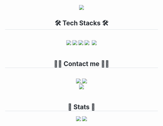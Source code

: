<div align= "center">
    <img src="https://capsule-render.vercel.app/api?type=waving&color=0:9ce2aa,100:e7d57e&height=240&text=Heewon's%20GitHub&animation=&fontColor=ffffff&fontSize=60" />
    </div>
    <div align= "center">
    <h2 style="border-bottom: 1px solid #d8dee4; color: #282d33;"> 🛠️ Tech Stacks 🛠️</h2> <br> 
    <div style="margin: 0 auto; text-align: center;" align= "center"> <img src="https://img.shields.io/badge/Android-3DDC84?style=flat&logo=Android&logoColor=white">
          <img src="https://img.shields.io/badge/C++-00599C?style=flat&logo=C%2B%2B&logoColor=white">
      <img src="https://img.shields.io/badge/C-Sharp-239120?style=flat&logo=C%2B%2B&logoColor=white">
      <img src="https://img.shields.io/badge/Unity-FFFFFF?style=flat&logo=Unity&logoColor=white">&nbsp
      <img src="https://img.shields.io/badge/github-181717?style=flat&logo=GitHub&logoColor=white">
      <br><br>
          </div>
    </div>
    <div align= "center">
    <h2 style="border-bottom: 1px solid #d8dee4; color: #282d33;"> 🧑‍💻 Contact me 🧑‍💻  </h2> <br> 
    <div align= "center"> <a href=mailto:hwon.minn@gmail.com/> <img src="https://img.shields.io/badge/Gmail-EA4335?style=flat&logo=gmail&logoColor=white&link=https://swme.tistory.com/"> </a>
      <a href=https://swme.tistory.com/> <img src="https://img.shields.io/badge/Tistory-000000?style=flat&logo=Tistory&logoColor=white&link=https://swme.tistory.com/"> </a>
          </div> 
    <div align= "center"> <a href="https://hits.seeyoufarm.com"> <img src="https://hits.seeyoufarm.com/api/count/incr/badge.svg?url=https%3A%2F%2Fgithub.com%2Fhw0608%2F&count_bg=%23000000&title_bg=%23000000&icon=github.svg&icon_color=%23FFFFFF&title=GitHub&edge_flat=false"/></a>
            <br><br>
       </div> 
    </div>
<div align= "center"> 
    <h2 style="border-bottom: 1px solid #d8dee4; color: #282d33;"> 🏅 Stats 🏅 </h2> <div align= "center"> <img src="https://github-readme-stats.vercel.app/api?username=hw0608&bg_color=60,1d222f,000000&title_color=ffffff&text_color=ffffff"
         /> <img src="https://github-readme-stats.vercel.app/api/top-langs/?username=hw0608&layout=compact&bg_color=60,1d222f,000000&title_color=ffffff&text_color=ffffff"
           /> </div> 
    </div>
    

